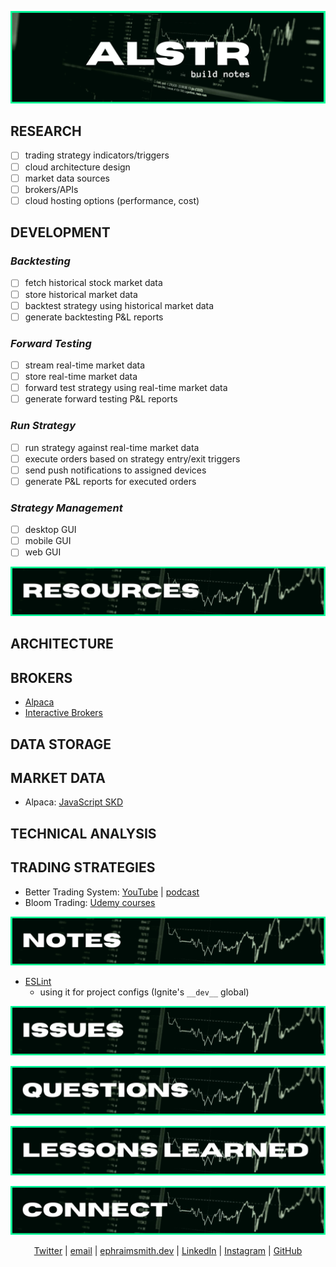 ![alstr build notes graphic](./readme/bn_title.png)

<!-- #region info -->

## **RESEARCH**

- [ ] trading strategy indicators/triggers
- [ ] cloud architecture design
- [ ] market data sources
- [ ] brokers/APIs
- [ ] cloud hosting options (performance, cost)

## **DEVELOPMENT**

### _Backtesting_

- [ ] fetch historical stock market data
- [ ] store historical market data
- [ ] backtest strategy using historical market data
- [ ] generate backtesting P&L reports

### _Forward Testing_

- [ ] stream real-time market data
- [ ] store real-time market data
- [ ] forward test strategy using real-time market data
- [ ] generate forward testing P&L reports

### _Run Strategy_

- [ ] run strategy against real-time market data
- [ ] execute orders based on strategy entry/exit triggers
- [ ] send push notifications to assigned devices
- [ ] generate P&L reports for executed orders

### _Strategy Management_

- [ ] desktop GUI
- [ ] mobile GUI
- [ ] web GUI

<!-- #endregion /info -->

<!-- #region resources -->

![alstr resources graphic](./readme/bn_resources.png)

## **ARCHITECTURE**

## **BROKERS**

- [Alpaca](https://alpaca.markets/)
- [Interactive Brokers](https://www.interactivebrokers.com/en/home.php)

## **DATA STORAGE**

## **MARKET DATA**

- Alpaca: [JavaScript SKD](https://github.com/alpacahq/alpaca-trade-api-js)

## **TECHNICAL ANALYSIS**

## **TRADING STRATEGIES**

- Better Trading System: [YouTube]() | [podcast]()
- Bloom Trading: [Udemy courses](https://www.udemy.com/user/mtg-team/)

<!-- #endregion /resources -->

<!-- #region notes -->

![alstr notes graphic](./readme/bn_notes.png)

- [ESLint](https://eslint.org/docs/about/)
  - using it for project configs (Ignite's `__dev__` global)

<!-- #endregion /notes -->

![alstr issues graphic](./readme/bn_issues.png)

![alstr questions graphic](./readme/bn_questions.png)

![alstr lessons-learned graphic](./readme/bn_lessons-learned.png)

<!-- #region connect -->

![alstr connect graphic](./readme/rm_connect.png)

<div align='center'>

[Twitter](https://twitter.com/ephraimsmithdev) |
[email](mailto:github@ephraimsmith.dev) |
[ephraimsmith.dev](https://ephraimsmith.dev) |
[LinkedIn](https://linkedin.com/in/ephraimsmithdev) |
[Instagram](https://instagram.com/ephraimsmithdev) |
[GitHub](https://github.com/ephraimsmithdev)

</div>

<!-- #endregion /connect -->
